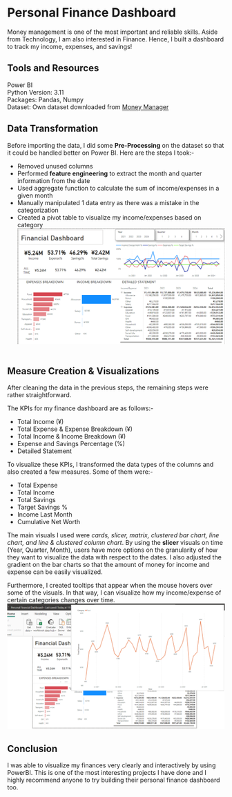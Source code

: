 
# Personal Finance Dashboard
Money management is one of the most important and reliable skills. Aside from Technology, I am also interested in Finance. Hence, I built a dashboard to track my income, expenses, and savings!
## Tools and Resources
Power BI\
Python Version: 3.11\
Packages: Pandas, Numpy\
Dataset: Own dataset downloaded from [Money Manager](https://play.google.com/store/apps/details?id=com.realbyteapps.moneymanagerfree&hl=en&gl=US)

## Data Transformation
Before importing the data, I did some **Pre-Processing** on the dataset so that it could be handled better on Power BI. Here are the steps I took:-
- Removed unused columns
- Performed **feature engineering** to extract the month and quarter information from the date
- Used aggregate function to calculate the sum of income/expenses in a given month 
- Manually manipulated 1 data entry as there was a mistake in the categorization
- Created a pivot table to visualize my income/expenses based on category
 
 ![Spam Corpus](https://github.com/BryanNGYH/Personal-Finance-Dashboard/blob/master/image/Dashboard.png?raw=true)
 
## Measure Creation & Visualizations
After cleaning the data in the previous steps, the remaining steps were rather straightforward.

The KPIs for my finance dashboard are as follows:-
- Total Income (¥)
- Total Expense & Expense Breakdown (¥)
- Total Income & Income Breakdown (¥)
- Expense and Savings Percentage (%)
- Detailed Statement

To visualize these KPIs, I transformed the data types of the columns and also created a few measures. Some of them were:- 
- Total Expense
- Total Income  
- Total Savings 
- Target Savings %
- Income Last Month
- Cumulative Net Worth

The main visuals I used were *cards, slicer, matrix, clustered bar chart, line chart, and line & clustered column chart*. By using the **slicer** visuals on time (Year, Quarter, Month), users have more options on the granularity of how they want to visualize the data with respect to the dates. I also adjusted the gradient on the bar charts so that the amount of money for income and expense can be easily visualized.

Furthermore, I created tooltips that appear when the mouse hovers over some of the visuals. In that way, I can visualize how my income/expense of certain categories changes over time.
![tooltip](https://github.com/BryanNGYH/Personal-Finance-Dashboard/blob/master/image/tooltip.png?raw=true)

## Conclusion
I was able to visualize my finances very clearly and interactively by using PowerBI. This is one of the most interesting projects I have done and I highly recommend anyone to try building their personal finance dashboard too.
